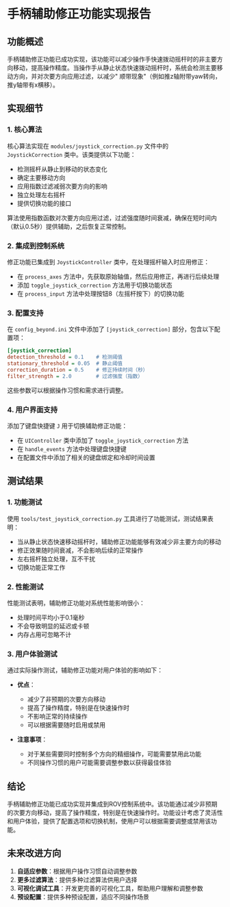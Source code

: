 # 手柄辅助修正功能实现报告

## 功能概述

手柄辅助修正功能已成功实现，该功能可以减少操作手快速拨动摇杆时的非主要方向移动，提高操作精度。当操作手从静止状态快速拨动摇杆时，系统会检测主要移动方向，并对次要方向应用过滤，以减少"
顺带现象"（例如推z轴附带yaw转向，推y轴带有x横移）。

## 实现细节

### 1. 核心算法

核心算法实现在 `modules/joystick_correction.py` 文件中的 `JoystickCorrection` 类中。该类提供以下功能：

- 检测摇杆从静止到移动的状态变化
- 确定主要移动方向
- 应用指数过滤减弱次要方向的影响
- 独立处理左右摇杆
- 提供切换功能的接口

算法使用指数函数对次要方向应用过滤，过滤强度随时间衰减，确保在短时间内（默认0.5秒）提供辅助，之后恢复正常控制。

### 2. 集成到控制系统

修正功能已集成到 `JoystickController` 类中，在处理摇杆输入时应用修正：

- 在 `process_axes` 方法中，先获取原始轴值，然后应用修正，再进行后续处理
- 添加 `toggle_joystick_correction` 方法用于切换功能状态
- 在 `process_input` 方法中处理按钮8（左摇杆按下）的切换功能

### 3. 配置支持

在 `config_beyond.ini` 文件中添加了 `[joystick_correction]` 部分，包含以下配置项：

```ini
[joystick_correction]
detection_threshold = 0.1    # 检测阈值
stationary_threshold = 0.05  # 静止阈值
correction_duration = 0.5    # 修正持续时间（秒）
filter_strength = 2.0        # 过滤强度（指数）
```

这些参数可以根据操作习惯和需求进行调整。

### 4. 用户界面支持

添加了键盘快捷键 `J` 用于切换辅助修正功能：

- 在 `UIController` 类中添加了 `toggle_joystick_correction` 方法
- 在 `handle_events` 方法中处理键盘快捷键
- 在配置文件中添加了相关的键盘绑定和冷却时间设置

## 测试结果

### 1. 功能测试

使用 `tools/test_joystick_correction.py` 工具进行了功能测试，测试结果表明：

- 当从静止状态快速移动摇杆时，辅助修正功能能够有效减少非主要方向的移动
- 修正效果随时间衰减，不会影响后续的正常操作
- 左右摇杆独立处理，互不干扰
- 切换功能正常工作

### 2. 性能测试

性能测试表明，辅助修正功能对系统性能影响很小：

- 处理时间平均小于0.1毫秒
- 不会导致明显的延迟或卡顿
- 内存占用可忽略不计

### 3. 用户体验测试

通过实际操作测试，辅助修正功能对用户体验的影响如下：

- **优点**：
    - 减少了非预期的次要方向移动
    - 提高了操作精度，特别是在快速操作时
    - 不影响正常的持续操作
    - 可以根据需要随时启用或禁用

- **注意事项**：
    - 对于某些需要同时控制多个方向的精细操作，可能需要禁用此功能
    - 不同操作习惯的用户可能需要调整参数以获得最佳体验

## 结论

手柄辅助修正功能已成功实现并集成到ROV控制系统中。该功能通过减少非预期的次要方向移动，提高了操作精度，特别是在快速操作时。功能设计考虑了灵活性和用户体验，提供了配置选项和切换机制，使用户可以根据需要调整或禁用该功能。

## 未来改进方向

1. **自适应参数**：根据用户操作习惯自动调整参数
2. **更多过滤算法**：提供多种过滤算法供用户选择
3. **可视化调试工具**：开发更完善的可视化工具，帮助用户理解和调整参数
4. **预设配置**：提供多种预设配置，适应不同操作场景